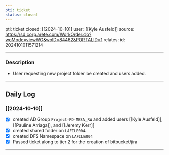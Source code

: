```yaml
---
pti: ticket
status: closed
---
```

pti: ticket 
closed: [[2024-10-10]]
user: [[Kyle Ausfeld]]
source: https://sd.corp.arete.com/WorkOrder.do?woMode=viewWO&woID=84462&PORTALID=1
relates: 
id: 2024101011571214

---
### Description
- User requesting new project folder be created and users added.
---
## Daily Log
### [[2024-10-10]]
- [x] created AD Group `Project-PD-MESA_RW` and added users [[Kyle Ausfeld]], [[Pauline Arriaga]], and [[Jeremy Kerr]]
- [x] created shared folder on `LAFILE004`
- [x] created DFS Namespace on `LAFILE004`
- [x] Passed ticket along to tier 2 for the creation of bitbucket/jira
---

